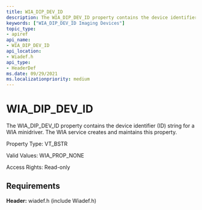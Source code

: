 ```yaml
---
title: WIA_DIP_DEV_ID
description: The WIA_DIP_DEV_ID property contains the device identifier (ID) string for a WIA minidriver. The WIA service creates and maintains this property.
keywords: ["WIA_DIP_DEV_ID Imaging Devices"]
topic_type:
- apiref
api_name:
- WIA_DIP_DEV_ID
api_location:
- Wiadef.h
api_type:
- HeaderDef
ms.date: 09/29/2021
ms.localizationpriority: medium
---
```


# WIA_DIP_DEV_ID

The WIA_DIP_DEV_ID property contains the device identifier (ID) string for a WIA minidriver. The WIA service creates and maintains this property.

Property Type: VT_BSTR

Valid Values: WIA_PROP_NONE

Access Rights: Read-only

## Requirements

**Header:** wiadef.h (include Wiadef.h)
